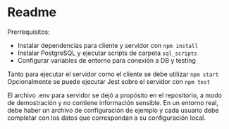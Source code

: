 # Readme

Prerrequisitos:
- Instalar dependencias para cliente y servidor con `npm install`
- Instalar PostgreSQL y ejecutar scripts de carpeta `sql_scripts`
- Configurar variables de entorno para conexión a DB y testing

Tanto para ejecutar el servidor como el cliente se debe utilizar `npm start`
Opcionalmente se puede ejecutar Jest sobre el servidor con `npm test`

El archivo .env para servidor se dejó a propósito en el repositorio, a modo de demostración y no contiene información sensible. En un entorno real, debe haber un archivo de configuración de ejemplo y cada usuario debe completar con los datos que correspondan a su configuración local.